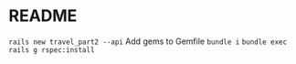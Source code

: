 # README

`rails new travel_part2 --api`
Add gems to Gemfile
`bundle i`
`bundle exec rails g rspec:install`
